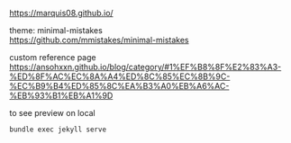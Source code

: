 https://marquis08.github.io/

theme: minimal-mistakes  
https://github.com/mmistakes/minimal-mistakes

custom reference page  
https://ansohxxn.github.io/blog/category/#1%EF%B8%8F%E2%83%A3-%ED%8F%AC%EC%8A%A4%ED%8C%85%EC%8B%9C-%EC%B9%B4%ED%85%8C%EA%B3%A0%EB%A6%AC-%EB%93%B1%EB%A1%9D

to see preview on local
```
bundle exec jekyll serve
```